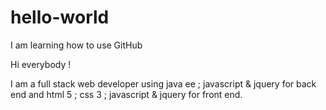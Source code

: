 # hello-world
I am learning how to use GitHub

Hi everybody !

I am a full stack web developer using java ee ; javascript & jquery for back end and html 5 ; css 3 ; javascript & jquery for front end.
